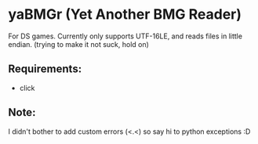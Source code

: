 # yaBMGr (Yet Another BMG Reader)
For DS games. Currently only supports UTF-16LE, and reads files in little endian. (trying to make it not suck, hold on)

## Requirements:
* click

## Note:
I didn't bother to add custom errors (<.<) so say hi to python exceptions :D